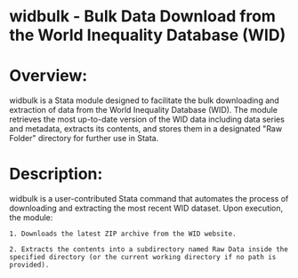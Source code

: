 # widbulk - Bulk Data Download from the World Inequality Database (WID)
# Overview:
widbulk is a Stata module designed to facilitate the bulk downloading and extraction of data from the World Inequality Database (WID). The module retrieves the most up-to-date version of the WID data including data series and metadata, extracts its contents, and stores them in a designated "Raw Folder" directory for further use in Stata.

# Description:
widbulk is a user-contributed Stata command that automates the process of downloading and extracting the most recent WID dataset. Upon execution, the module:

    1. Downloads the latest ZIP archive from the WID website.

    2. Extracts the contents into a subdirectory named Raw Data inside the specified directory (or the current working directory if no path is provided).